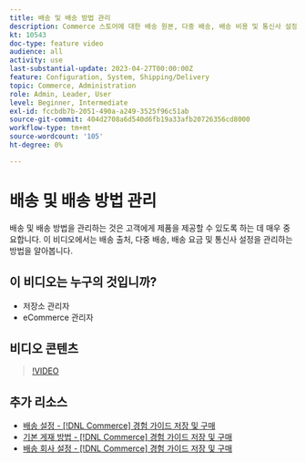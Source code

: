 ```yaml
---
title: 배송 및 배송 방법 관리
description: Commerce 스토어에 대한 배송 원본, 다중 배송, 배송 비용 및 통신사 설정을 구성하는 방법에 대해 알아봅니다.
kt: 10543
doc-type: feature video
audience: all
activity: use
last-substantial-update: 2023-04-27T00:00:00Z
feature: Configuration, System, Shipping/Delivery
topic: Commerce, Administration
role: Admin, Leader, User
level: Beginner, Intermediate
exl-id: fccbdb7b-2051-490a-a249-3525f96c51ab
source-git-commit: 404d2708a6d540d6fb19a33afb20726356cd8000
workflow-type: tm+mt
source-wordcount: '105'
ht-degree: 0%

---
```


# 배송 및 배송 방법 관리

배송 및 배송 방법을 관리하는 것은 고객에게 제품을 제공할 수 있도록 하는 데 매우 중요합니다. 이 비디오에서는 배송 출처, 다중 배송, 배송 요금 및 통신사 설정을 관리하는 방법을 알아봅니다.

## 이 비디오는 누구의 것입니까?

- 저장소 관리자
- eCommerce 관리자

## 비디오 콘텐츠

>[!VIDEO](https://video.tv.adobe.com/v/343658?quality=12&learn=on)

## 추가 리소스

- [배송 설정 - [!DNL Commerce] 경험 가이드 저장 및 구매](https://experienceleague.adobe.com/docs/commerce-admin/stores-sales/delivery/shipping-settings.html)
- [기본 게재 방법 - [!DNL Commerce] 경험 가이드 저장 및 구매](https://experienceleague.adobe.com/docs/commerce-admin/stores-sales/delivery/delivery.html#basic-delivery-methods)
- [배송 회사 설정 - [!DNL Commerce] 경험 가이드 저장 및 구매](https://experienceleague.adobe.com/docs/commerce-admin/stores-sales/delivery/shipping-carriers/carriers.html)

